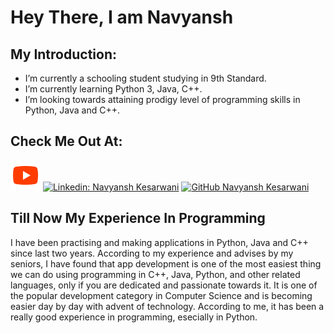 # Hey There, I am Navyansh 

## My Introduction:

-  I’m currently a schooling student studying in 9th Standard. 
-  I’m currently learning Python 3, Java, C++.
-  I’m looking towards attaining prodigy level of programming skills in Python, Java and C++.

## Check Me Out At:
[![YouTube](https://github.com/NavyanshKesarwani/NavyanshKesarwani/blob/master/icons/icons8-play-button-48.png)]()
[![Linkedin: Navyansh Kesarwani](https://img.shields.io/badge/-Navyansh%20Kesarwani-blue?style=flat-square&logo=Linkedin&logoColor=white&link=https://www.linkedin.com/in/navyansh-kesarwani-3958b7200/)](https://www.linkedin.com/in/navyansh-kesarwani-3958b7200/)
[![GitHub Navyansh Kesarwani](https://img.shields.io/github/followers/NavyanshKesarwani?label=follow&style=social)](https://github.com/NavyanshKesarwani)

## Till Now My Experience In Programming
I have been practising and making applications in Python, Java and C++ since last two years. According to my experience and advises by my seniors, I have found that app development is one of the most easiest thing we can do using programming in C++, Java, Python, and other related languages, only if you are dedicated and passionate towards it. It is one of the popular development category in Computer Science and is becoming easier day by day with advent of technology. According to me, it has been a really good experience in programming, esecially in Python.
